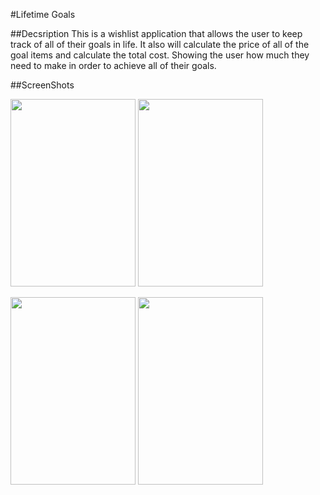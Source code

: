 #Lifetime Goals 

##Decsription 
This is a wishlist application that allows the user to keep track of all of their goals in life. It also will calculate the price of all of the goal items and calculate the total cost. Showing the user how much they need to make in order to achieve all of their goals.


##ScreenShots

<img src="https://user-images.githubusercontent.com/17465337/27616509-41b3cdf2-5b7e-11e7-9b76-2fdca42df914.PNG" width="200" height="300"/>      <img src="https://user-images.githubusercontent.com/17465337/27616595-e0dabdf0-5b7e-11e7-8a37-05806ff7aada.PNG" width="200" height="300"/>

<img src="https://user-images.githubusercontent.com/17465337/27616595-e0dabdf0-5b7e-11e7-8a37-05806ff7aada.PNG" width="200" height="300"/>      <img src="https://user-images.githubusercontent.com/17465337/27616525-5b2ad46a-5b7e-11e7-8e57-4ea9d4e2bee8.PNG" width="200" height="300"/>




